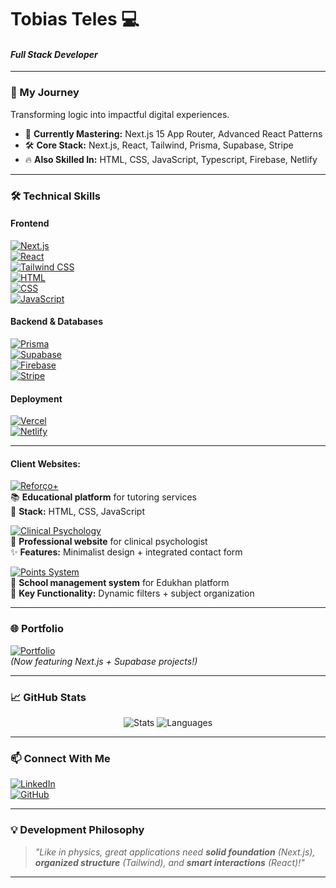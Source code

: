 # Tobias Teles 💻  
#### *Full Stack Developer*  

---  

### 🚀 My Journey  
 Transforming logic into impactful digital experiences.  
- 🌱 **Currently Mastering:** Next.js 15 App Router, Advanced React Patterns
- 🛠 **Core Stack:** Next.js, React, Tailwind, Prisma, Supabase, Stripe
- 🔥 **Also Skilled In:** HTML, CSS, JavaScript, Typescript, Firebase, Netlify

---  

### 🛠 Technical Skills  
#### Frontend  
[![Next.js](https://img.shields.io/badge/Next.js-000000?style=flat-square&logo=nextdotjs&logoColor=white)](https://nextjs.org/)  
[![React](https://img.shields.io/badge/React-61DAFB?style=flat-square&logo=react&logoColor=black)](https://reactjs.org/)  
[![Tailwind CSS](https://img.shields.io/badge/Tailwind_CSS-06B6D4?style=flat-square&logo=tailwindcss&logoColor=white)](https://tailwindcss.com/)  
[![HTML](https://img.shields.io/badge/HTML5-E34F26?style=flat-square&logo=html5&logoColor=white)](https://developer.mozilla.org/en-US/docs/Web/HTML)  
[![CSS](https://img.shields.io/badge/CSS3-1572B6?style=flat-square&logo=css3&logoColor=white)](https://developer.mozilla.org/en-US/docs/Web/CSS)  
[![JavaScript](https://img.shields.io/badge/JavaScript-F7DF1E?style=flat-square&logo=javascript&logoColor=black)](https://developer.mozilla.org/en-US/docs/Web/JavaScript)  

#### Backend & Databases  
[![Prisma](https://img.shields.io/badge/Prisma-2D3748?style=flat-square&logo=prisma&logoColor=white)](https://prisma.io/)  
[![Supabase](https://img.shields.io/badge/Supabase-3ECF8E?style=flat-square&logo=supabase&logoColor=white)](https://supabase.io/)  
[![Firebase](https://img.shields.io/badge/Firebase-FFCA28?style=flat-square&logo=firebase&logoColor=black)](https://firebase.google.com)  
[![Stripe](https://img.shields.io/badge/Stripe-008CDD?style=flat-square&logo=stripe&logoColor=white)](https://stripe.com/)  

#### Deployment  
[![Vercel](https://img.shields.io/badge/Vercel-000000?style=flat-square&logo=vercel&logoColor=white)](https://vercel.com/)  
[![Netlify](https://img.shields.io/badge/Netlify-00C7B7?style=flat-square&logo=netlify&logoColor=white)](https://www.netlify.com)  

---  

#### Client Websites:  

[![Reforço+](https://img.shields.io/badge/Tutoring_Platform-00C7B7?style=for-the-badge&logo=netlify&logoColor=white)](https://reforcomais.netlify.app/)  
📚 **Educational platform** for tutoring services  
🚀 **Stack:** HTML, CSS, JavaScript  

[![Clinical Psychology](https://img.shields.io/badge/Psychology-8A2BE2?style=for-the-badge&logo=heart&logoColor=white)](https://miqueiaspsicologo.netlify.app/)  
🧠 **Professional website** for clinical psychologist  
✨ **Features:** Minimalist design + integrated contact form  

[![Points System](https://img.shields.io/badge/Education_Tool-32CD32?style=for-the-badge&logo=open-source-initiative&logoColor=white)](https://bancodepontosedukhan.netlify.app/)  
📝 **School management system** for Edukhan platform  
🔧 **Key Functionality:** Dynamic filters + subject organization  

---  

### 🌐 Portfolio  
[![Portfolio](https://img.shields.io/badge/Check_My_Portfolio-FF4088?style=for-the-badge&logo=google-chrome&logoColor=white)](https://tobiasteles.vercel.app)  
*(Now featuring Next.js + Supabase projects!)*  

---  

### 📈 GitHub Stats  
<div align="center">  
  <img src="https://github-readme-stats.vercel.app/api?username=tobiasteles&show_icons=true&theme=merko&hide_title=true" alt="Stats">  
  <img src="https://github-readme-stats.vercel.app/api/top-langs/?username=tobiasteles&layout=compact&theme=merko" alt="Languages">  
</div>  

---  

### 📫 Connect With Me  
[![LinkedIn](https://img.shields.io/badge/LinkedIn-Tobias_Teles-0077B5?style=for-the-badge&logo=linkedin&logoColor=white)](https://www.linkedin.com/in/tobias-teles/)  
[![GitHub](https://img.shields.io/badge/GitHub-tobiasteles-181717?style=for-the-badge&logo=github&logoColor=white)](https://github.com/tobiasteles)  

---  

### 💡 Development Philosophy  
> *"Like in physics, great applications need **solid foundation** (Next.js), **organized structure** (Tailwind), and **smart interactions** (React)!"*  

---  


